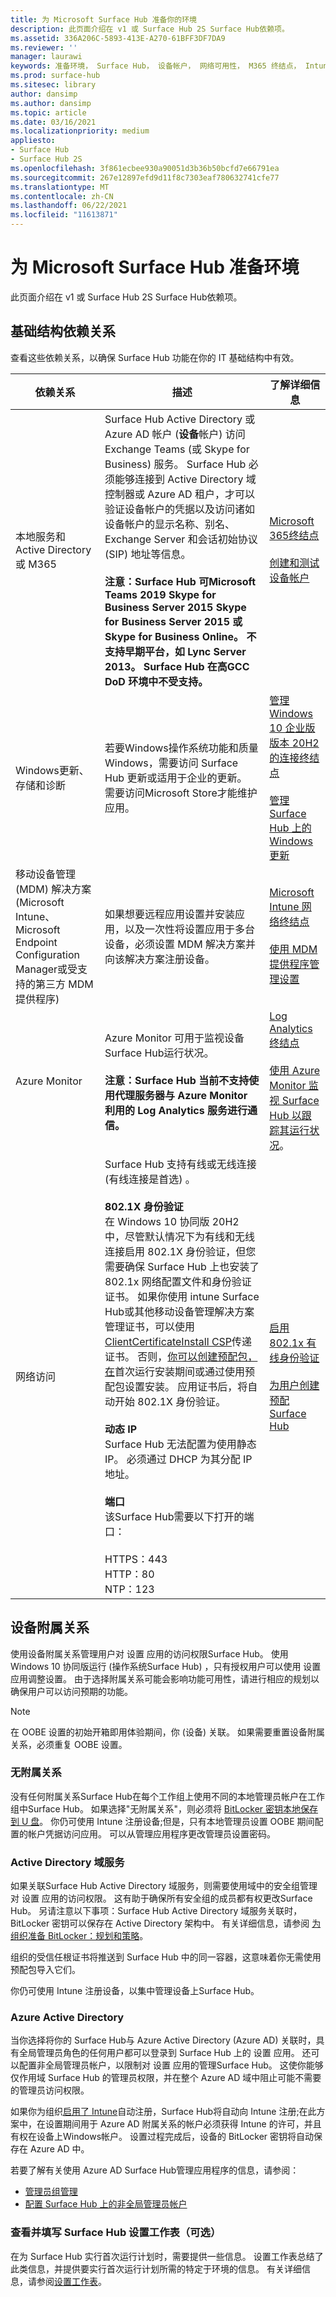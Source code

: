 ```yaml
---
title: 为 Microsoft Surface Hub 准备你的环境
description: 此页面介绍在 v1 或 Surface Hub 2S Surface Hub依赖项。
ms.assetid: 336A206C-5893-413E-A270-61BFF3DF7DA9
ms.reviewer: ''
manager: laurawi
keywords: 准备环境， Surface Hub， 设备帐户， 网络可用性， M365 终结点， Intune
ms.prod: surface-hub
ms.sitesec: library
author: dansimp
ms.author: dansimp
ms.topic: article
ms.date: 03/16/2021
ms.localizationpriority: medium
appliesto:
- Surface Hub
- Surface Hub 2S
ms.openlocfilehash: 3f861ecbee930a90051d3b36b50bcfd7e66791ea
ms.sourcegitcommit: 267e12897efd9d11f8c7303eaf780632741cfe77
ms.translationtype: MT
ms.contentlocale: zh-CN
ms.lasthandoff: 06/22/2021
ms.locfileid: "11613871"
---
```

# <a name="prepare-your-environment-for-microsoft-surface-hub"></a>为 Microsoft Surface Hub 准备环境

 
此页面介绍在 v1 或 Surface Hub 2S Surface Hub依赖项。
 

## <a name="infrastructure-dependencies"></a>基础结构依赖关系

查看这些依赖关系，以确保 Surface Hub 功能在你的 IT 基础结构中有效。
 
 
| 依赖关系                                                                                                                                  | 描述                                                                                                                                                                                                                                                                                                                                                                                                                                                                                                                                                                                                                                                                                                                                                                                                                                                                                                                                                                                                                                                                                                                                                                                                                                                                                                                                                                                                                                                                                                                                                                                                                                                               | 了解详细信息                                                                                                                                                                                                                                                                                 |
| ------------------------------------------------------------------------------------------------------------------------------------------- | ------------------------------------------------------------------------------------------------------------------------------------------------------------------------------------------------------------------------------------------------------------------------------------------------------------------------------------------------------------------------------------------------------------------------------------------------------------------------------------------------------------------------------------------------------------------------------------------------------------------------------------------------------------------------------------------------------------------------------------------------------------------------------------------------------------------------------------------------------------------------------------------------------------------------------------------------------------------------------------------------------------------------------------------------------------------------------------------------------------------------------------------------------------------------------------------------------------------------------------------------------------------------------------------------------------------------------------------------------------------------------------------------------------------------------------------------------------------------------------------------------------------------------------------------------------------------------------------------------------------------------------------------------------------------- | ------------------------------------------------------------------------------------------------------------------------------------------------------------------------------------------------------------------------------------------------------------------------------------------ |
| 本地服务和 Active Directory 或 M365                                                                                           |  Surface Hub Active Directory 或 Azure AD 帐户 (**设备**帐户) 访问 Exchange Teams (或 Skype for Business) 服务。 Surface Hub 必须能够连接到 Active Directory 域控制器或 Azure AD 租户，才可以验证设备帐户的凭据以及访问诸如设备帐户的显示名称、别名、Exchange Server 和会话初始协议 (SIP) 地址等信息。  <br><br>**注意：Surface Hub 可Microsoft Teams 2019 Skype for Business Server 2015 Skype for Business Server 2015 或 Skype for Business Online。 不支持早期平台，如 Lync Server 2013。 Surface Hub 在高GCC DoD 环境中不受支持。**                                                                                                                                                                                                                                                                                                                                                                                                                                                                                                                                                                                                                                                                                                                                                                                                                                                                                                                                                                                                                                                                                                                                                                                         | [Microsoft 365终结点](https://docs.microsoft.com/microsoft-365/enterprise/microsoft-365-endpoints) <br> <br> [创建和测试设备帐户](create-and-test-a-device-account-surface-hub.md)                                                                                                                                                    |
| Windows更新、存储和诊断                                                                                                       | 若要Windows操作系统功能和质量Windows，需要访问 Surface Hub 更新或适用于企业的更新。 需要访问Microsoft Store才能维护应用。                                                                                                                                                                                                                                                                                                                                                                                                                                                                                                                                                                                                                                                                                                                                                                                                                                                                                                                                                                                                                                                                                                                                                                                                                                                                                                                                                                                                                                                                              | [管理 Windows 10 企业版版本 20H2 的连接终结点](https://docs.microsoft.com/windows/privacy/manage-windows-20h2-endpoints)<br> <br>[管理 Surface Hub 上的 Windows 更新](manage-windows-updates-for-surface-hub.md) |
| 移动设备管理 (MDM) 解决方案 (Microsoft Intune、Microsoft Endpoint Configuration Manager或受支持的第三方 MDM 提供程序)  | 如果想要远程应用设置并安装应用，以及一次性将设置应用于多台设备，必须设置 MDM 解决方案并向该解决方案注册设备。                                                                                                                                                                                                                                                                                                                                                                                                                                                                                                                                                                                                                                                                                                                                                                                                                                                                                                                                                                                                                                                                                                                                                                                                                                                                                                                                                                                                                                                                                                        | [Microsoft Intune 网络终结点](https://docs.microsoft.com/mem/intune/fundamentals/intune-endpoints)<br> <br>[使用 MDM 提供程序管理设置](manage-settings-with-mdm-for-surface-hub.md)                                  |
| Azure Monitor                                                                                                                               | Azure Monitor 可用于监视设备Surface Hub运行状况。 <br><br>**注意：Surface Hub 当前不支持使用代理服务器与 Azure Monitor 利用的 Log Analytics 服务进行通信。**                                                                                                                                                                                                                                                                                                                                                                                                                                                                                                                                                                                                                                                                                                                                                                                                                                                                                                                                                                                                                                                                                                                                                                                                                                                                                                                                                                                                                                                                                  | [Log Analytics 终结点](https://docs.microsoft.com/azure/azure-monitor/agents/log-analytics-agent#firewall-requirements)<br> <br> [使用 Azure Monitor 监视 Surface Hub 以跟踪其运行状况](https://docs.microsoft.com/azure/azure-monitor/insights/surface-hubs)。                                                                                                                                               |
| 网络访问                                                                                                                              |  Surface Hub 支持有线或无线连接 (有线连接是首选) 。 <br> <br>**802.1X 身份验证**<br>在 Windows 10 协同版 20H2 中，尽管默认情况下为有线和无线连接启用 802.1X 身份验证，但您需要确保 Surface Hub 上也安装了 802.1x 网络配置文件和身份验证证书。 如果你使用 intune Surface Hub或其他移动设备管理解决方案管理证书，可以使用[ClientCertificateInstall CSP](https://msdn.microsoft.com/windows/hardware/commercialize/customize/mdm/clientcertificateinstall-csp)传递证书。 否则，[你可以创建预配包，在](provisioning-packages-for-surface-hub.md)首次运行安装期间或通过使用预配包设置安装。 应用证书后，将自动开始 802.1X 身份验证。<br> <br>**动态 IP**<br>Surface Hub 无法配置为使用静态 IP。 必须通过 DHCP 为其分配 IP 地址。<br> <br>**端口**<br>该Surface Hub需要以下打开的端口：<br><br>HTTPS：443<br>HTTP：80<br>NTP：123 | [启用 802.1x 有线身份验证](enable-8021x-wired-authentication.md)  <br><br>[为用户创建预配Surface Hub](provisioning-packages-for-surface-hub.md)                                                                                 |

## <a name="device-affiliation"></a>设备附属关系

使用设备附属关系管理用户对 设置 应用的访问权限Surface Hub。 使用Windows 10 协同版运行 (操作系统Surface Hub) ，只有授权用户可以使用 设置 应用调整设置。 由于选择附属关系可能会影响功能可用性，请进行相应的规划以确保用户可以访问预期的功能。
 
 
> [!NOTE]
> 在 OOBE 设置的初始开箱即用体验期间，你 (设备) 关联。 如果需要重置设备附属关系，必须重复 OOBE 设置。
 

### <a name="no-affiliation"></a>无附属关系

没有任何附属关系Surface Hub在每个工作组上使用不同的本地管理员帐户在工作组中Surface Hub。 如果选择"无附属关系"，则必须将 [BitLocker 密钥本地保存到 U 盘](https://docs.microsoft.com/surface-hub/save-bitlocker-key-surface-hub)。 你仍可使用 Intune 注册设备;但是，只有本地管理员设置 OOBE 期间配置的帐户凭据访问应用。 可以从管理应用程序更改管理员设置密码。
 

### <a name="active-directory-domain-services"></a>Active Directory 域服务

如果关联Surface Hub Active Directory 域服务，则需要使用域中的安全组管理对 设置 应用的访问权限。 这有助于确保所有安全组的成员都有权更改Surface Hub。 另请注意以下事项：Surface Hub Active Directory 域服务关联时，BitLocker 密钥可以保存在 Active Directory 架构中。 有关详细信息，请参阅 [为组织准备 BitLocker：规划和策略](https://docs.microsoft.com/windows/security/information-protection/bitlocker/prepare-your-organization-for-bitlocker-planning-and-policies)。
 
组织的受信任根证书将推送到 Surface Hub 中的同一容器，这意味着你无需使用预配包导入它们。
 
你仍可使用 Intune 注册设备，以集中管理设备上Surface Hub。
 

### <a name="azure-active-directory"></a>Azure Active Directory

当你选择将你的 Surface Hub与 Azure Active Directory (Azure AD) 关联时，具有全局管理员角色的任何用户都可以登录到 Surface Hub 上的 设置 应用。 还可以配置非全局管理员帐户，以限制对 设置 应用的管理Surface Hub。 这使你能够仅作用域 Surface Hub 的管理员权限，并在整个 Azure AD 域中阻止可能不需要的管理员访问权限。

如果你为组织[启用了 Intune](https://docs.microsoft.com/mem/intune/enrollment/windows-enroll#enable-windows-10-automatic-enrollment)自动注册，Surface Hub将自动向 Intune 注册;在此方案中，在设置期间用于 Azure AD 附属关系的帐户必须获得 Intune 的许可，并且有权在设备上Windows帐户。 设置过程完成后，设备的 BitLocker 密钥将自动保存在 Azure AD 中。

若要了解有关使用 Azure AD Surface Hub管理应用程序的信息，请参阅：

- [管理员组管理](admin-group-management-for-surface-hub.md)
- [配置 Surface Hub 上的非全局管理员帐户](surface-hub-2s-nonglobal-admin.md)

### <a name="review-and-complete-surface-hub-setup-worksheet-optional"></a>查看并填写 Surface Hub 设置工作表（可选）

在为 Surface Hub 实行首次运行计划时，需要提供一些信息。 设置工作表总结了此类信息，并提供要实行首次运行计划所需的特定于环境的信息。 有关详细信息，请参阅[设置工作表](setup-worksheet-surface-hub.md)。

